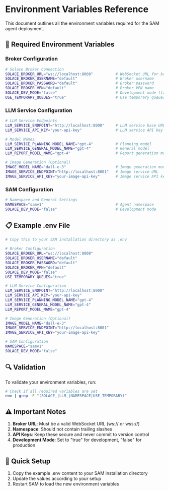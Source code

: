 # Environment Variables Reference

This document outlines all the environment variables required for the SAM agent deployment.

## 🔧 Required Environment Variables

### Broker Configuration
```bash
# Solace Broker Connection
SOLACE_BROKER_URL="ws://localhost:8008"          # WebSocket URL for broker
SOLACE_BROKER_USERNAME="default"                 # Broker username
SOLACE_BROKER_PASSWORD="default"                 # Broker password
SOLACE_BROKER_VPN="default"                      # Broker VPN name
SOLACE_DEV_MODE="false"                          # Development mode flag
USE_TEMPORARY_QUEUES="true"                      # Use temporary queues
```

### LLM Service Configuration
```bash
# LLM Service Endpoints
LLM_SERVICE_ENDPOINT="http://localhost:8000"     # LLM service base URL
LLM_SERVICE_API_KEY="your-api-key"               # LLM service API key

# Model Names
LLM_SERVICE_PLANNING_MODEL_NAME="gpt-4"          # Planning model
LLM_SERVICE_GENERAL_MODEL_NAME="gpt-4"           # General model
LLM_REPORT_MODEL_NAME="gpt-4"                    # Report generation model

# Image Generation (Optional)
IMAGE_MODEL_NAME="dall-e-3"                      # Image generation model
IMAGE_SERVICE_ENDPOINT="http://localhost:8001"   # Image service URL
IMAGE_SERVICE_API_KEY="your-image-api-key"       # Image service API key
```

### SAM Configuration
```bash
# Namespace and General Settings
NAMESPACE="samv1"                                # Agent namespace
SOLACE_DEV_MODE="false"                          # Development mode
```

## 📋 Example .env File

```bash
# Copy this to your SAM installation directory as .env

# Broker Configuration
SOLACE_BROKER_URL="ws://localhost:8008"
SOLACE_BROKER_USERNAME="default"
SOLACE_BROKER_PASSWORD="default"
SOLACE_BROKER_VPN="default"
SOLACE_DEV_MODE="false"
USE_TEMPORARY_QUEUES="true"

# LLM Service Configuration
LLM_SERVICE_ENDPOINT="http://localhost:8000"
LLM_SERVICE_API_KEY="your-api-key"
LLM_SERVICE_PLANNING_MODEL_NAME="gpt-4"
LLM_SERVICE_GENERAL_MODEL_NAME="gpt-4"
LLM_REPORT_MODEL_NAME="gpt-4"

# Image Generation (Optional)
IMAGE_MODEL_NAME="dall-e-3"
IMAGE_SERVICE_ENDPOINT="http://localhost:8001"
IMAGE_SERVICE_API_KEY="your-image-api-key"

# SAM Configuration
NAMESPACE="samv1"
SOLACE_DEV_MODE="false"
```

## 🔍 Validation

To validate your environment variables, run:
```bash
# Check if all required variables are set
env | grep -E "(SOLACE_|LLM_|NAMESPACE|USE_TEMPORARY)"
```

## ⚠️ Important Notes

1. **Broker URL**: Must be a valid WebSocket URL (ws:// or wss://)
2. **Namespace**: Should not contain trailing slashes
3. **API Keys**: Keep these secure and never commit to version control
4. **Development Mode**: Set to "true" for development, "false" for production

## 🚀 Quick Setup

1. Copy the example .env content to your SAM installation directory
2. Update the values according to your setup
3. Restart SAM to load the new environment variables
